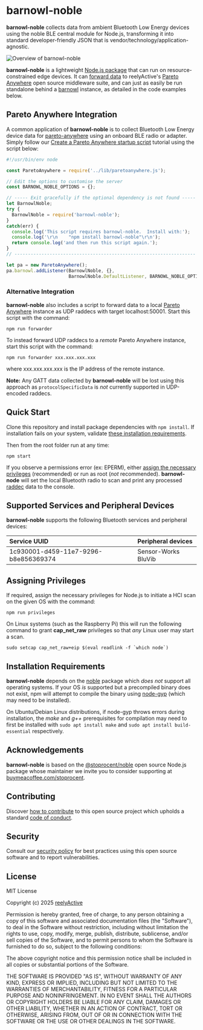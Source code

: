 barnowl-noble
=============

__barnowl-noble__ collects data from ambient Bluetooth Low Energy devices using the noble BLE central module for Node.js, transforming it into standard developer-friendly JSON that is vendor/technology/application-agnostic.

![Overview of barnowl-noble](https://reelyactive.github.io/barnowl-noble/images/overview.png)

__barnowl-noble__ is a lightweight [Node.js package](https://www.npmjs.com/package/barnowl-noble) that can run on resource-constrained edge devices.  It can [forward data](#pareto-anywhere-integration) to reelyActive's [Pareto Anywhere](https://www.reelyactive.com/pareto/anywhere/) open source middleware suite, and can just as easily be run standalone behind a [barnowl](https://github.com/reelyactive/barnowl) instance, as detailed in the code examples below.


Pareto Anywhere Integration
---------------------------

A common application of __barnowl-noble__ is to collect Bluetooth Low Energy device data for [pareto-anywhere](https://github.com/reelyactive/pareto-anywhere) using an onboard BLE radio or adapter.  Simply follow our [Create a Pareto Anywhere startup script](https://reelyactive.github.io/diy/pareto-anywhere-startup-script/) tutorial using the script below:

```javascript
#!/usr/bin/env node

const ParetoAnywhere = require('../lib/paretoanywhere.js');

// Edit the options to customise the server
const BARNOWL_NOBLE_OPTIONS = {};

// ----- Exit gracefully if the optional dependency is not found -----
let BarnowlNoble;
try {
  BarnowlNoble = require('barnowl-noble');
}
catch(err) {
  console.log('This script requires barnowl-noble.  Install with:');
  console.log('\r\n    "npm install barnowl-noble"\r\n');
  return console.log('and then run this script again.');
}
// -------------------------------------------------------------------

let pa = new ParetoAnywhere();
pa.barnowl.addListener(BarnowlNoble, {},
                       BarnowlNoble.DefaultListener, BARNOWL_NOBLE_OPTIONS);
```

### Alternative Integration

__barnowl-noble__ also includes a script to forward data to a local [Pareto Anywhere](https://www.reelyactive.com/pareto/anywhere/) instance as UDP raddecs with target localhost:50001.  Start this script with the command:

    npm run forwarder

To instead forward UDP raddecs to a _remote_ Pareto Anywhere instance, start this script with the command:

    npm run forwarder xxx.xxx.xxx.xxx

where xxx.xxx.xxx.xxx is the IP address of the remote instance.

__Note:__ Any GATT data collected by __barnowl-noble__ will be lost using this approach as `protocolSpecificData` is _not_ currently supported in UDP-encoded raddecs.


Quick Start
-----------

Clone this repository and install package dependencies with `npm install`.  If installation fails on your system, validate [these installation requirements](#installation-requirements).

Then from the root folder run at any time:

    npm start

If you observe a permissions error (ex: EPERM), either [assign the necessary privileges](#assigning-privileges) (recommended) or run as root (_not_ recommended).  __barnowl-node__ will set the local Bluetooth radio to scan and print any processed [raddec](https://github.com/reelyactive/raddec) data to the console.


Supported Services and Peripheral Devices
-----------------------------------------

__barnowl-noble__ supports the following Bluetooth services and peripheral devices:

| Service UUID                         | Peripheral devices  |
|:-------------------------------------|:--------------------|
| 1c930001-d459-11e7-9296-b8e856369374 | Sensor-Works BluVib |


Assigning Privileges
--------------------

If required, assign the necessary privileges for Node.js to initiate a HCI scan on the given OS with the command:

    npm run privileges

On Linux systems (such as the Raspberry Pi) this will run the following command to grant __cap_net_raw__ privileges so that _any_ Linux user may start a scan.

    sudo setcap cap_net_raw+eip $(eval readlink -f `which node`)


Installation Requirements
-------------------------

__barnowl-noble__ depends on the [noble](https://www.npmjs.com/package/@stoprocent/noble) package which _does not_ support all operating systems.  If your OS _is_ supported but a precompiled binary does not exist, npm will attempt to compile the binary using [node-gyp](https://www.npmjs.com/package/node-gyp) (which may need to be installed).

On Ubuntu/Debian Linux distributions, if node-gyp throws errors during installation, the _make_ and _g++_ prerequisites for compilation may need to first be installed with `sudo apt install make` and `sudo apt install build-essential` respectively.


Acknowledgements
----------------

__barnowl-noble__ is based on the [@stoprocent/noble](https://www.npmjs.com/package/@stoprocent/noble) open source Node.js package whose maintainer we invite you to consider supporting at [buymeacoffee.com/stoprocent](https://www.buymeacoffee.com/stoprocent).


Contributing
------------

Discover [how to contribute](CONTRIBUTING.md) to this open source project which upholds a standard [code of conduct](CODE_OF_CONDUCT.md).


Security
--------

Consult our [security policy](SECURITY.md) for best practices using this open source software and to report vulnerabilities.


License
-------

MIT License

Copyright (c) 2025 [reelyActive](https://www.reelyactive.com)

Permission is hereby granted, free of charge, to any person obtaining a copy of this software and associated documentation files (the "Software"), to deal in the Software without restriction, including without limitation the rights to use, copy, modify, merge, publish, distribute, sublicense, and/or sell copies of the Software, and to permit persons to whom the Software is furnished to do so, subject to the following conditions:

The above copyright notice and this permission notice shall be included in all copies or substantial portions of the Software.

THE SOFTWARE IS PROVIDED "AS IS", WITHOUT WARRANTY OF ANY KIND, EXPRESS OR 
IMPLIED, INCLUDING BUT NOT LIMITED TO THE WARRANTIES OF MERCHANTABILITY, 
FITNESS FOR A PARTICULAR PURPOSE AND NONINFRINGEMENT. IN NO EVENT SHALL THE 
AUTHORS OR COPYRIGHT HOLDERS BE LIABLE FOR ANY CLAIM, DAMAGES OR OTHER 
LIABILITY, WHETHER IN AN ACTION OF CONTRACT, TORT OR OTHERWISE, ARISING FROM, 
OUT OF OR IN CONNECTION WITH THE SOFTWARE OR THE USE OR OTHER DEALINGS IN 
THE SOFTWARE.
